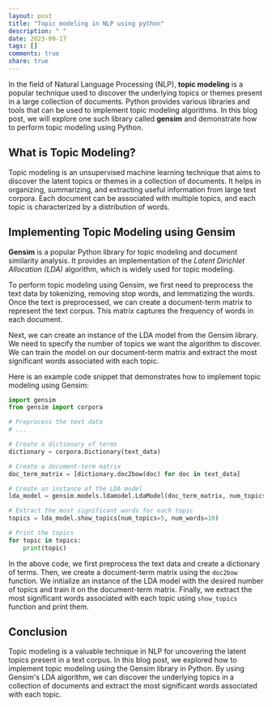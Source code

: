 ```yaml
---
layout: post
title: "Topic modeling in NLP using python"
description: " "
date: 2023-09-17
tags: []
comments: true
share: true
---
```


In the field of Natural Language Processing (NLP), **topic modeling** is a popular technique used to discover the underlying topics or themes present in a large collection of documents. Python provides various libraries and tools that can be used to implement topic modeling algorithms. In this blog post, we will explore one such library called **gensim** and demonstrate how to perform topic modeling using Python.

## What is Topic Modeling?

Topic modeling is an unsupervised machine learning technique that aims to discover the latent topics or themes in a collection of documents. It helps in organizing, summarizing, and extracting useful information from large text corpora. Each document can be associated with multiple topics, and each topic is characterized by a distribution of words.

## Implementing Topic Modeling using Gensim

**Gensim** is a popular Python library for topic modeling and document similarity analysis. It provides an implementation of the *Latent Dirichlet Allocation (LDA)* algorithm, which is widely used for topic modeling.

To perform topic modeling using Gensim, we first need to preprocess the text data by tokenizing, removing stop words, and lemmatizing the words. Once the text is preprocessed, we can create a document-term matrix to represent the text corpus. This matrix captures the frequency of words in each document.

Next, we can create an instance of the LDA model from the Gensim library. We need to specify the number of topics we want the algorithm to discover. We can train the model on our document-term matrix and extract the most significant words associated with each topic.

Here is an example code snippet that demonstrates how to implement topic modeling using Gensim:

```python
import gensim
from gensim import corpora

# Preprocess the text data
# ...

# Create a dictionary of terms
dictionary = corpora.Dictionary(text_data)

# Create a document-term matrix
doc_term_matrix = [dictionary.doc2bow(doc) for doc in text_data]

# Create an instance of the LDA model
lda_model = gensim.models.ldamodel.LdaModel(doc_term_matrix, num_topics=5, id2word=dictionary, passes=50)

# Extract the most significant words for each topic
topics = lda_model.show_topics(num_topics=5, num_words=10)

# Print the topics
for topic in topics:
    print(topic)
```

In the above code, we first preprocess the text data and create a dictionary of terms. Then, we create a document-term matrix using the `doc2bow` function. We initialize an instance of the LDA model with the desired number of topics and train it on the document-term matrix. Finally, we extract the most significant words associated with each topic using `show_topics` function and print them.

## Conclusion

Topic modeling is a valuable technique in NLP for uncovering the latent topics present in a text corpus. In this blog post, we explored how to implement topic modeling using the Gensim library in Python. By using Gensim's LDA algorithm, we can discover the underlying topics in a collection of documents and extract the most significant words associated with each topic.
